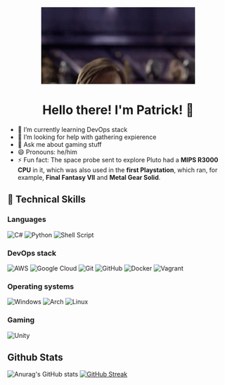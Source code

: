 <div align="center">
  <img src="https://github.com/Patryk10245/Patryk10245/blob/main/images/hello-there.gif" alt="Hello there" width="350" />
  <h1 align="center">Hello there! I'm Patrick! 👋</h1>
</div>

- 🌱 I’m currently learning DevOps stack
- 🤔 I’m looking for help with gathering expierence
- 💬 Ask me about gaming stuff
- 😄 Pronouns: he/him
- ⚡ Fun fact: The space probe sent to explore Pluto had a **MIPS R3000 CPU** in it, which was also used in the **first Playstation**, which ran, for example, **Final Fantasy VII** and **Metal Gear Solid**.
<!--
- 🔭 I’m currently working on ...
- 👯 I’m looking to collaborate on ...
- 📫 How to reach me: ...
-->
## 💼 Technical Skills

### Languages

![C#](https://img.shields.io/badge/c%23-%23239120.svg?style=for-the-badge&logo=csharp&logoColor=white)
![Python](https://img.shields.io/badge/python-3670A0?style=for-the-badge&logo=python&logoColor=ffdd54)
![Shell Script](https://img.shields.io/badge/shell_script-%23121011.svg?style=for-the-badge&logo=gnu-bash&logoColor=white)

### DevOps stack

![AWS](https://img.shields.io/badge/AWS-%23FF9900.svg?style=for-the-badge&logo=amazon-aws&logoColor=white)
![Google Cloud](https://img.shields.io/badge/GoogleCloud-%234285F4.svg?style=for-the-badge&logo=google-cloud&logoColor=white)
![Git](https://img.shields.io/badge/git-%23F05033.svg?style=for-the-badge&logo=git&logoColor=white)
![GitHub](https://img.shields.io/badge/github-%23121011.svg?style=for-the-badge&logo=github&logoColor=white)
![Docker](https://img.shields.io/badge/docker-%230db7ed.svg?style=for-the-badge&logo=docker&logoColor=white)
![Vagrant](https://img.shields.io/badge/vagrant-%231563FF.svg?style=for-the-badge&logo=vagrant&logoColor=white)
### Operating systems

![Windows](https://img.shields.io/badge/Windows-0078D6?style=for-the-badge&logo=windows&logoColor=white)
![Arch](https://img.shields.io/badge/Arch%20Linux-1793D1?logo=arch-linux&logoColor=fff&style=for-the-badge)
![Linux](https://img.shields.io/badge/Linux-FCC624?style=for-the-badge&logo=linux&logoColor=black)
### Gaming

![Unity](https://img.shields.io/badge/unity-%23000000.svg?style=for-the-badge&logo=unity&logoColor=white)

## Github Stats
![Anurag's GitHub stats](https://github-readme-stats.vercel.app/api?username=Patryk10245&show_icons=true&theme=transparent)
[![GitHub Streak](https://streak-stats.demolab.com?user=Patryk10245&theme=transparent&date_format=j%20M%5B%20Y%5D)](https://git.io/streak-stats)
